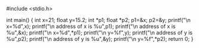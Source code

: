 #include <stdio.h>

int main()
{
    int x=21;
    float y=15.2;
    int *p1;
    float *p2;
    p1=&x;
    p2=&y;
    printf("\n x=%d",x);
    printf("\n address of x is %u",p1);
    printf("\n address of x is %u",&x);
    printf("\n x=%d",*p1);
    printf("\n y=%f",y);
    printf("\n address of y is %u",p2);
    printf("\n address of y is %u",&y);
    printf("\n y=%f",*p2);
    return 0;
}
